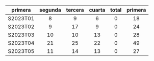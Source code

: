 |  primera  |  segunda  |  tercera  |  cuarta  |  total  |  primera  |
|:---------:|:---------:|:---------:|:--------:|:-------:|:---------:|
| S2023T01  |     8     |     9     |    6     |    0    |    18     |
| S2023T02  |     9     |    17     |    9     |    0    |    24     |
| S2023T03  |    10     |    10     |    13    |    0    |    28     |
| S2023T04  |    21     |    25     |    22    |    0    |    49     |
| S2023T05  |    11     |    14     |    13    |    0    |    27     |